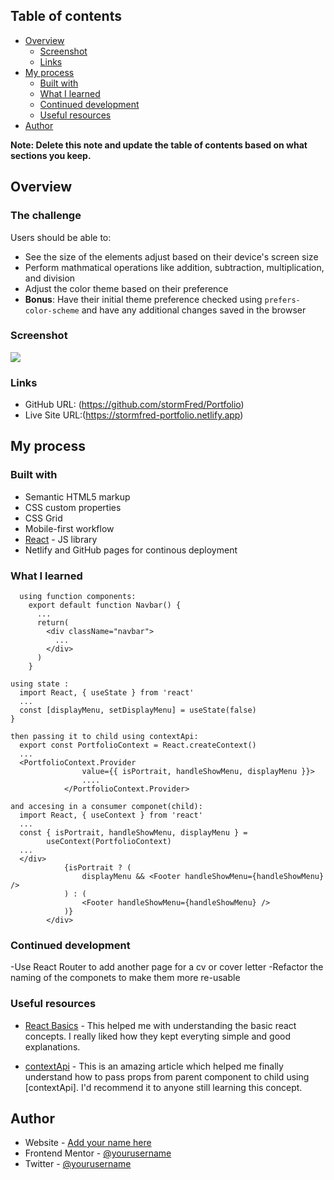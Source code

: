 ## Table of contents

- [Overview](#overview)
  - [Screenshot](#screenshot)
  - [Links](#links)
- [My process](#my-process)
  - [Built with](#built-with)
  - [What I learned](#what-i-learned)
  - [Continued development](#continued-development)
  - [Useful resources](#useful-resources)
- [Author](#author)

**Note: Delete this note and update the table of contents based on what sections you keep.**

## Overview

### The challenge

Users should be able to:

- See the size of the elements adjust based on their device's screen size
- Perform mathmatical operations like addition, subtraction, multiplication, and division
- Adjust the color theme based on their preference
- **Bonus**: Have their initial theme preference checked using `prefers-color-scheme` and have any additional changes saved in the browser

### Screenshot

![](./src/Components/Images/project-screenshot.png)

### Links

- GitHub URL: (https://github.com/stormFred/Portfolio)
- Live Site URL:(https://stormfred-portfolio.netlify.app)

## My process

### Built with

- Semantic HTML5 markup
- CSS custom properties
- CSS Grid
- Mobile-first workflow
- [React](https://reactjs.org/) - JS library
- Netlify and GitHub pages for continous deployment

### What I learned

```React js
  using function components:
    export default function Navbar() {
      ...
      return(
        <div className="navbar">
          ...
        </div>
      )
    }
```

```React js
using state :
  import React, { useState } from 'react'
  ...
  const [displayMenu, setDisplayMenu] = useState(false)
}

then passing it to child using contextApi:
  export const PortfolioContext = React.createContext()
  ...
  <PortfolioContext.Provider
				value={{ isPortrait, handleShowMenu, displayMenu }}>
				....
			</PortfolioContext.Provider>

and accesing in a consumer componet(child):
  import React, { useContext } from 'react'
  ...
  const { isPortrait, handleShowMenu, displayMenu } =
		useContext(PortfolioContext)
  ...
  </div>
			{isPortrait ? (
				displayMenu && <Footer handleShowMenu={handleShowMenu} />
			) : (
				<Footer handleShowMenu={handleShowMenu} />
			)}
		</div>

```

### Continued development

-Use React Router to add another page for a cv or cover letter
-Refactor the naming of the componets to make them more re-usable

### Useful resources

- [React Basics](https://reactjs.org) - This helped me with understanding the basic react concepts. I really liked how they kept everyting simple and good explanations.

- [contextApi](https://medium.com/nerd-for-tech/using-context-api-in-react-with-functional-components-dbc653c7d485) - This is an amazing article which helped me finally understand how to pass props from parent component to child using [contextApi]. I'd recommend it to anyone still learning this concept.

## Author

- Website - [Add your name here](https://www.your-site.com)
- Frontend Mentor - [@yourusername](https://www.frontendmentor.io/profile/yourusername)
- Twitter - [@yourusername](https://www.twitter.com/stormFred)
